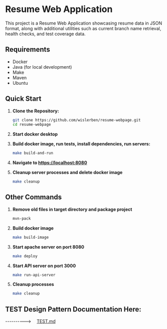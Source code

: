 # Resume Web Application

This project is a Resume Web Application showcasing resume data in JSON format, along with additional utilities such as
current branch name retrieval, health checks, and test coverage data.

## Requirements

- Docker
- Java (for local development)
- Make
- Maven
- Ubuntu

## Quick Start

1. **Clone the Repository:**
   ```bash
   git clone https://github.com/wislerben/resume-webpage.git
   cd resume-webpage

2. **Start docker desktop**

3. **Build docker image, run tests, install dependencies, run servers:**
   ```bash
   make build-and-run

4. **Navigate to [https://localhost:8080](https://localhost:8080)**

5. **Cleanup server processes and delete docker image**
    ```bash
   make cleanup

## Other Commands

1. **Remove old files in target directory and package project**
    ```bash
   mvn-pack
2. **Build docker image**
    ```bash
   make build-image
3. **Start apache server on port 8080**
    ```bash
   make deploy
4. **Start API server on port 3000**
    ```bash
   make run-api-server
5. **Cleanup processes**
    ```bash
   make cleanup

## TEST Design Pattern Documentation Here:

---------->&emsp; [TEST.md](./TEST.md)